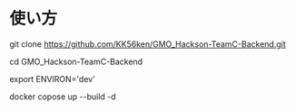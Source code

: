 # 使い方

git clone https://github.com/KK56ken/GMO_Hackson-TeamC-Backend.git

cd GMO_Hackson-TeamC-Backend

export ENVIRON='dev'

docker copose up --build -d
